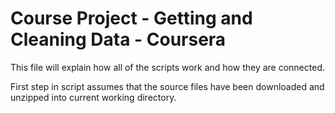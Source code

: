 # Course Project - Getting and Cleaning Data - Coursera

This file will explain how all of the scripts work and how they are connected.

First step in script assumes that the source files have been downloaded and unzipped into current working directory.

